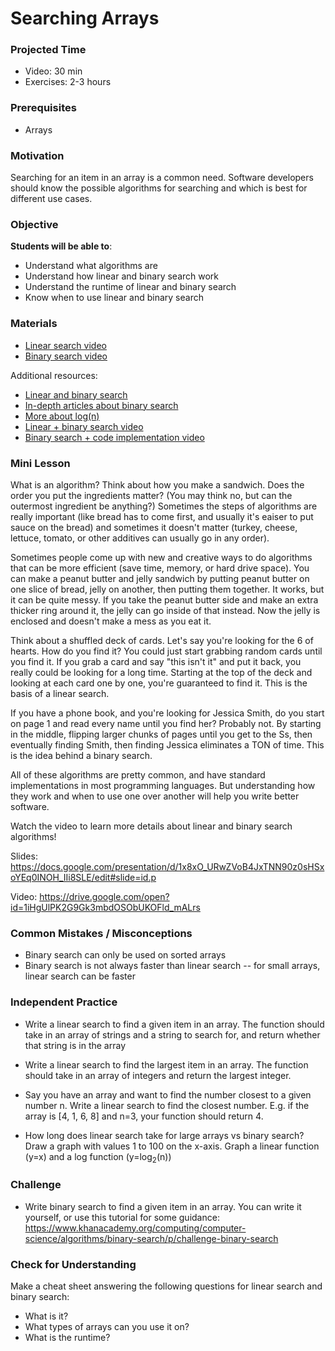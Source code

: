 # Searching Arrays

### Projected Time
- Video: 30 min
- Exercises: 2-3 hours

### Prerequisites
- Arrays

### Motivation
Searching for an item in an array is a common need. Software developers should know the possible algorithms for searching and which is best for different use cases.

### Objective
**Students will be able to**:
- Understand what algorithms are
- Understand how linear and binary search work
- Understand the runtime of linear and binary search
- Know when to use linear and binary search

### Materials

- [Linear search video](https://www.youtube.com/watch?v=vZWfKBdSgXI)
- [Binary search video](https://www.youtube.com/watch?v=5xlIPT1FRcA)

Additional resources:
- [Linear and binary search](https://medium.com/@connorleech/implement-linear-and-binary-search-algorithms-with-javascript-2149997588f0)
- [In-depth articles about binary search](https://www.khanacademy.org/computing/computer-science/algorithms/binary-search/a/binary-search)
- [More about log(n)](https://hackernoon.com/what-does-the-time-complexity-o-log-n-actually-mean-45f94bb5bfbf)
- [Linear + binary search video](https://www.youtube.com/watch?v=wNVCJj642n4)
- [Binary search + code implementation video](https://www.youtube.com/watch?v=P3YID7liBug)


### Mini Lesson

What is an algorithm? Think about how you make a sandwich. Does the order you put the ingredients matter? (You may think no, but can the outermost ingredient be anything?) Sometimes the steps of algorithms are really important (like bread has to come first, and usually it's eaiser to put sauce on the bread) and sometimes it doesn't matter (turkey, cheese, lettuce, tomato, or other additives can usually go in any order).

Sometimes people come up with new and creative ways to do algorithms that can be more efficient (save time, memory, or hard drive space). You can make a peanut butter and jelly sandwich by putting peanut butter on one slice of bread, jelly on another, then putting them together. It works, but it can be quite messy. If you take the peanut butter side and make an extra thicker ring around it, the jelly can go inside of that instead. Now the jelly is enclosed and doesn't make a mess as you eat it.

Think about a shuffled deck of cards. Let's say you're looking for the 6 of hearts. How do you find it? You could just start grabbing random cards until you find it. If you grab a card and say "this isn't it" and put it back, you really could be looking for a long time. Starting at the top of the deck and looking at each card one by one, you're guaranteed to find it. This is the basis of a linear search.

If you have a phone book, and you're looking for Jessica Smith, do you start on page 1 and read every name until you find her? Probably not. By starting in the middle, flipping larger chunks of pages until you get to the Ss, then eventually finding Smith, then finding Jessica eliminates a TON of time. This is the idea behind a binary search.

All of these algorithms are pretty common, and have standard implementations in most programming languages. But understanding how they work and when to use one over another will help you write better software.

Watch the video to learn more details about linear and binary search algorithms!

Slides: https://docs.google.com/presentation/d/1x8xO_URwZVoB4JxTNN90z0sHSxoYEq0INOH_IIi8SLE/edit#slide=id.p

Video: https://drive.google.com/open?id=1iHgUlPK2G9Gk3mbdOSObUKOFld_mALrs

### Common Mistakes / Misconceptions
- Binary search can only be used on sorted arrays
- Binary search is not always faster than linear search -- for small arrays, linear search can be faster

### Independent Practice

- Write a linear search to find a given item in an array. The function should take in an array of strings and a string to search for, and return whether that string is in the array

- Write a linear search to find the largest item in an array. The function should take in an array of integers and return the largest integer.

- Say you have an array and want to find the number closest to a given number n. Write a linear search to find the closest number.
E.g. if the array is [4, 1, 6, 8] and n=3, your function should return 4.

- How long does linear search take for large arrays vs binary search? Draw a graph with values 1 to 100 on the x-axis. Graph a linear function (y=x) and a log function (y=log<sub>2</sub>(n))

### Challenge

- Write binary search to find a given item in an array. You can write it yourself, or use this tutorial for some guidance: https://www.khanacademy.org/computing/computer-science/algorithms/binary-search/p/challenge-binary-search


### Check for Understanding

Make a cheat sheet answering the following questions for linear search and binary search:
- What is it?
- What types of arrays can you use it on?
- What is the runtime?
